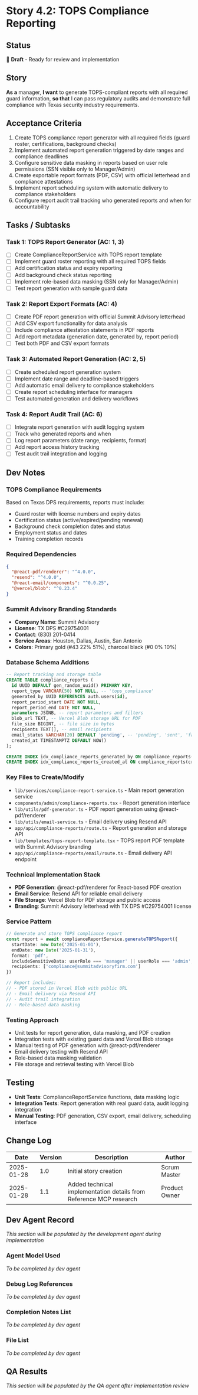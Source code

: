 # Story 4.2: TOPS Compliance Reporting

## Status
📝 **Draft** - Ready for review and implementation

## Story
**As a** manager,
**I want** to generate TOPS-compliant reports with all required guard information,
**so that** I can pass regulatory audits and demonstrate full compliance with Texas security industry requirements.

## Acceptance Criteria
1. Create TOPS compliance report generator with all required fields (guard roster, certifications, background checks)
2. Implement automated report generation triggered by date ranges and compliance deadlines
3. Configure sensitive data masking in reports based on user role permissions (SSN visible only to Manager/Admin)
4. Create exportable report formats (PDF, CSV) with official letterhead and compliance attestations
5. Implement report scheduling system with automatic delivery to compliance stakeholders
6. Configure report audit trail tracking who generated reports and when for accountability

## Tasks / Subtasks

### Task 1: TOPS Report Generator (AC: 1, 3)
- [ ] Create ComplianceReportService with TOPS report template
- [ ] Implement guard roster reporting with all required TOPS fields
- [ ] Add certification status and expiry reporting
- [ ] Add background check status reporting
- [ ] Implement role-based data masking (SSN only for Manager/Admin)
- [ ] Test report generation with sample guard data

### Task 2: Report Export Formats (AC: 4)
- [ ] Create PDF report generation with official Summit Advisory letterhead
- [ ] Add CSV export functionality for data analysis
- [ ] Include compliance attestation statements in PDF reports
- [ ] Add report metadata (generation date, generated by, report period)
- [ ] Test both PDF and CSV export formats

### Task 3: Automated Report Generation (AC: 2, 5)
- [ ] Create scheduled report generation system
- [ ] Implement date range and deadline-based triggers
- [ ] Add automatic email delivery to compliance stakeholders
- [ ] Create report scheduling interface for managers
- [ ] Test automated generation and delivery workflows

### Task 4: Report Audit Trail (AC: 6)
- [ ] Integrate report generation with audit logging system
- [ ] Track who generated reports and when
- [ ] Log report parameters (date range, recipients, format)
- [ ] Add report access history tracking
- [ ] Test audit trail integration and logging

## Dev Notes

### TOPS Compliance Requirements
Based on Texas DPS requirements, reports must include:
- Guard roster with license numbers and expiry dates
- Certification status (active/expired/pending renewal)
- Background check completion dates and status
- Employment status and dates
- Training completion records

### Required Dependencies
```json
{
  "@react-pdf/renderer": "^4.0.0",
  "resend": "^4.0.0",
  "@react-email/components": "^0.0.25",
  "@vercel/blob": "^0.23.4"
}
```

### Summit Advisory Branding Standards
- **Company Name**: Summit Advisory
- **License**: TX DPS #C29754001
- **Contact**: (830) 201-0414
- **Service Areas**: Houston, Dallas, Austin, San Antonio
- **Colors**: Primary gold (#43 22% 51%), charcoal black (#0 0% 10%)

### Database Schema Additions
```sql
-- Report tracking and storage table
CREATE TABLE compliance_reports (
  id UUID DEFAULT gen_random_uuid() PRIMARY KEY,
  report_type VARCHAR(50) NOT NULL, -- 'tops_compliance'
  generated_by UUID REFERENCES auth.users(id),
  report_period_start DATE NOT NULL,
  report_period_end DATE NOT NULL,
  parameters JSONB, -- report parameters and filters
  blob_url TEXT, -- Vercel Blob storage URL for PDF
  file_size BIGINT, -- file size in bytes
  recipients TEXT[], -- email recipients
  email_status VARCHAR(20) DEFAULT 'pending', -- 'pending', 'sent', 'failed'
  created_at TIMESTAMPTZ DEFAULT NOW()
);

CREATE INDEX idx_compliance_reports_generated_by ON compliance_reports(generated_by);
CREATE INDEX idx_compliance_reports_created_at ON compliance_reports(created_at DESC);
```

### Key Files to Create/Modify
- `lib/services/compliance-report-service.ts` - Main report generation service
- `components/admin/compliance-reports.tsx` - Report generation interface
- `lib/utils/pdf-generator.ts` - PDF report generation using @react-pdf/renderer
- `lib/utils/email-service.ts` - Email delivery using Resend API
- `app/api/compliance-reports/route.ts` - Report generation and storage API
- `lib/templates/tops-report-template.tsx` - TOPS report PDF template with Summit Advisory branding
- `app/api/compliance-reports/email/route.ts` - Email delivery API endpoint

### Technical Implementation Stack
- **PDF Generation**: @react-pdf/renderer for React-based PDF creation
- **Email Service**: Resend API for reliable email delivery
- **File Storage**: Vercel Blob for PDF storage and public access
- **Branding**: Summit Advisory letterhead with TX DPS #C29754001 license

### Service Pattern
```typescript
// Generate and store TOPS compliance report
const report = await complianceReportService.generateTOPSReport({
  startDate: new Date('2025-01-01'),
  endDate: new Date('2025-01-31'),
  format: 'pdf',
  includeSensitiveData: userRole === 'manager' || userRole === 'admin',
  recipients: ['compliance@summitadvisoryfirm.com']
})

// Report includes:
// - PDF stored in Vercel Blob with public URL
// - Email delivery via Resend API
// - Audit trail integration
// - Role-based data masking
```

### Testing Approach
- Unit tests for report generation, data masking, and PDF creation
- Integration tests with existing guard data and Vercel Blob storage
- Manual testing of PDF generation with @react-pdf/renderer
- Email delivery testing with Resend API
- Role-based data masking validation
- File storage and retrieval testing with Vercel Blob

## Testing
- **Unit Tests**: ComplianceReportService functions, data masking logic
- **Integration Tests**: Report generation with real guard data, audit logging integration
- **Manual Testing**: PDF generation, CSV export, email delivery, scheduling interface

## Change Log
| Date | Version | Description | Author |
|------|---------|-------------|--------|
| 2025-01-28 | 1.0 | Initial story creation | Scrum Master |
| 2025-01-28 | 1.1 | Added technical implementation details from Reference MCP research | Product Owner |

## Dev Agent Record
*This section will be populated by the development agent during implementation*

### Agent Model Used
*To be completed by dev agent*

### Debug Log References
*To be completed by dev agent*

### Completion Notes List
*To be completed by dev agent*

### File List
*To be completed by dev agent*

## QA Results
*This section will be populated by the QA agent after implementation review*